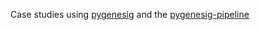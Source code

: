 Case studies using [pygenesig](http://github.com/grst/pygenesig) and the [pygenesig-pipeline](http://github.com/grst/pygenesig-pipeline)
